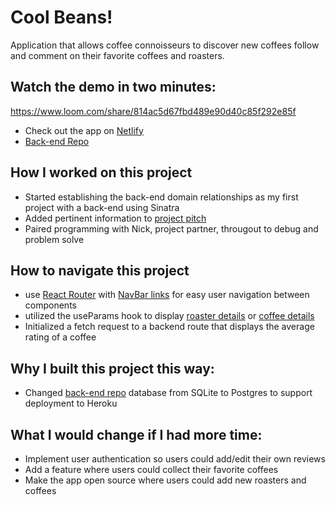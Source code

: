 # Cool Beans! 

Application that allows coffee connoisseurs to discover new coffees  follow and comment on their favorite coffees and roasters. 

## Watch the demo in two minutes: 
https://www.loom.com/share/814ac5d67fbd489e90d40c85f292e85f

- Check out the app on [Netlify](https://cool-beans-regan-christensen.netlify.app/)
- [Back-end Repo](https://github.com/davidrobertregan/cool-beans-backend)

## How I worked on this project
- Started establishing the back-end domain relationships as my first project with a back-end using Sinatra
- Added pertinent information to [project pitch](https://docs.google.com/document/d/1iu5xDfxczfwPQamXttQDvGUoZ0z9JAS_eDrsfvkB5JE/edit?usp=sharing)
- Paired programming with Nick, project partner, througout to debug and problem solve

## How to navigate this project
- use [React Router](my-app-frontend/src/CoffeeContainer.js) with [NavBar links](my-app-frontend/src/Header.js) for easy user navigation between components
- utilized the useParams hook to display [roaster details](my-app-frontend/src/RoasterDetails.js) or [coffee details](my-app-frontend/src/CoffeeDetails)
- Initialized a fetch request to a backend route that displays the average rating of a coffee

## Why I built this project this way:
- Changed [back-end repo](https://github.com/davidrobertregan/cool-beans-backend) database from SQLite to Postgres to support deployment to Heroku

## What I would change if I had more time: 
- Implement user authentication so users could add/edit their own reviews
- Add a feature where users could collect their favorite coffees
- Make the app open source where users could add new roasters and coffees
